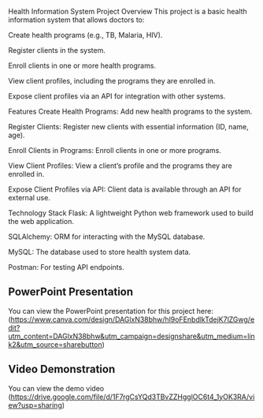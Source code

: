 Health Information System
Project Overview
This project is a basic health information system that allows doctors to:

Create health programs (e.g., TB, Malaria, HIV).

Register clients in the system.

Enroll clients in one or more health programs.

View client profiles, including the programs they are enrolled in.

Expose client profiles via an API for integration with other systems.

Features
Create Health Programs: Add new health programs to the system.

Register Clients: Register new clients with essential information (ID, name, age).

Enroll Clients in Programs: Enroll clients in one or more programs.

View Client Profiles: View a client’s profile and the programs they are enrolled in.

Expose Client Profiles via API: Client data is available through an API for external use.

Technology Stack
Flask: A lightweight Python web framework used to build the web application.

SQLAlchemy: ORM for interacting with the MySQL database.

MySQL: The database used to store health system data.

Postman: For testing API endpoints.


## PowerPoint Presentation

You can view the PowerPoint presentation for this project here: (https://www.canva.com/design/DAGlxN38bhw/hl9oFEnbdlkTdejK7lZGwg/edit?utm_content=DAGlxN38bhw&utm_campaign=designshare&utm_medium=link2&utm_source=sharebutton)


## Video Demonstration 
You can view the demo video (https://drive.google.com/file/d/1F7rgCsYQd3TBvZZHgglOC6t4_1yOK3RA/view?usp=sharing)
